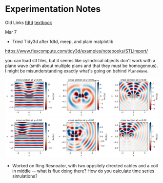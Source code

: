 # Experimentation Notes 

Old Links
[fdtd](https://github.com/flaport/fdtd)
[textbook](https://github.com/natsunoyuki/blog_posts/blob/main/physics/1D%20Electromagnetic%20FDTD%20in%20Python.ipynb)


Mar 7 
- Tried Tidy3d after fdtd, meep, and plain matplotlib

https://www.flexcompute.com/tidy3d/examples/notebooks/STLImport/

you can load stl files, but it seems like cylindrical objects don't work with a plane wave (smth about multiple plans and that they must be homogenous). I might be misunderstanding exactly what's going on behind `PlaneWave`. 

![image1](./photos/download-2.png)
![image2](./photos/download-3.png)

- Worked on Ring Resnoator, with two oppsitely directed cables and a coil in middle -- what is flux doing there? How do you calculate time series simulations? 

